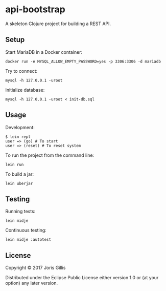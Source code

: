 # api-bootstrap

A skeleton Clojure project for building a REST API. 

## Setup

Start MariaDB in a Docker container:
```
docker run -e MYSQL_ALLOW_EMPTY_PASSWORD=yes -p 3306:3306 -d mariadb
```

Try to connect:
```
mysql -h 127.0.0.1 -uroot 
```

Initialize database:
```
mysql -h 127.0.0.1 -uroot < init-db.sql
```

## Usage

Development:
```
$ lein repl
user => (go) # To start
user => (reset) # To reset system
```

To run the project from the command line:
```
lein run
```

To build a jar:
```
lein uberjar
```

## Testing

Running tests:
```
lein midje
```

Continuous testing:
```
lein midje :autotest
```

## License

Copyright © 2017 Joris Gillis

Distributed under the Eclipse Public License either version 1.0 or (at
your option) any later version.
